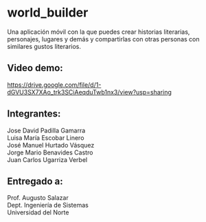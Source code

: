 # world_builder  

Una aplicación móvil con la que puedes crear historias literarias, personajes, lugares y demás y compartirlas con otras personas con similares gustos literarios.  

## Video demo:  

https://drive.google.com/file/d/1-dGVU3SX7XAo_trk3SCiAeqduTwb1nx3/view?usp=sharing

## Integrantes:  

Jose David Padilla Gamarra  
Luisa María Escobar Linero  
José Manuel Hurtado Vásquez  
Jorge Mario Benavides Castro  
Juan Carlos Ugarriza Verbel  

## Entregado a:  
Prof. Augusto Salazar  
Dept. Ingeniería de Sistemas  
Universidad del Norte  
